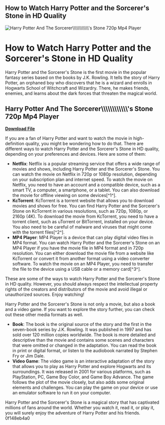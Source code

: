 ## How to Watch Harry Potter and the Sorcerer's Stone in HD Quality

 
![Harry Potter And The Sorcerer\\\\\\\\\\\\\\\\\\\\\\\\'s Stone 720p Mp4 Player](https://encrypted-tbn0.gstatic.com/images?q=tbn:ANd9GcS_sBGhYsqhXrD0CXCMO7iA-jV9eOU2tWlkWNi33fFt_ZY87OhsOrW0uss)

 
# How to Watch Harry Potter and the Sorcerer's Stone in HD Quality
 
Harry Potter and the Sorcerer's Stone is the first movie in the popular fantasy series based on the books by J.K. Rowling. It tells the story of Harry Potter, an orphaned boy who discovers that he is a wizard and enrolls in Hogwarts School of Witchcraft and Wizardry. There, he makes friends, enemies, and learns about the dark forces that threaten the magical world.
 
## Harry Potter And The Sorcerer\\\\\\\\\\\\\\\\\\\\\\\\'s Stone 720p Mp4 Player


[**Download File**](https://www.google.com/url?q=https%3A%2F%2Furlgoal.com%2F2tKDDI&sa=D&sntz=1&usg=AOvVaw0VSFliQdNR2v7RER14721i)

 
If you are a fan of Harry Potter and want to watch the movie in high-definition quality, you might be wondering how to do that. There are different ways to watch Harry Potter and the Sorcerer's Stone in HD quality, depending on your preferences and devices. Here are some of them:
 
- **Netflix**: Netflix is a popular streaming service that offers a wide range of movies and shows, including Harry Potter and the Sorcerer's Stone. You can watch the movie on Netflix in 720p or 1080p resolution, depending on your subscription plan and internet speed. To watch the movie on Netflix, you need to have an account and a compatible device, such as a smart TV, a computer, a smartphone, or a tablet. You can also download the movie for offline viewing on some devices[^1^].
- **KcTorrent**: KcTorrent is a torrent website that allows you to download movies and shows for free. You can find Harry Potter and the Sorcerer's Stone on KcTorrent in various resolutions, such as 720p, 1080p, or 2160p (4K). To download the movie from KcTorrent, you need to have a torrent client, such as uTorrent or BitTorrent, installed on your device. You also need to be careful of malware and viruses that might come with the torrent files[^2^].
- **MP4 Player**: MP4 Player is a device that can play digital video files in MP4 format. You can watch Harry Potter and the Sorcerer's Stone on an MP4 Player if you have the movie file in MP4 format and in 720p resolution. You can either download the movie file from a website like KcTorrent or convert it from another format using a video converter software. To watch the movie on an MP4 Player, you need to transfer the file to the device using a USB cable or a memory card[^3^].

These are some of the ways to watch Harry Potter and the Sorcerer's Stone in HD quality. However, you should always respect the intellectual property rights of the creators and distributors of the movie and avoid illegal or unauthorized sources. Enjoy watching!
  
Harry Potter and the Sorcerer's Stone is not only a movie, but also a book and a video game. If you want to explore the story further, you can check out these other media formats as well.

- **Book**: The book is the original source of the story and the first in the seven-book series by J.K. Rowling. It was published in 1997 and has sold over 120 million copies worldwide. The book is more detailed and descriptive than the movie and contains some scenes and characters that were omitted or changed in the adaptation. You can read the book in print or digital format, or listen to the audiobook narrated by Stephen Fry or Jim Dale.
- **Video Game**: The video game is an interactive adaptation of the story that allows you to play as Harry Potter and explore Hogwarts and its surroundings. It was released in 2001 for various platforms, such as PlayStation, PC, Game Boy Color, and Game Boy Advance. The game follows the plot of the movie closely, but also adds some original elements and challenges. You can play the game on your device or use an emulator software to run it on your computer.

Harry Potter and the Sorcerer's Stone is a magical story that has captivated millions of fans around the world. Whether you watch it, read it, or play it, you will surely enjoy the adventure of Harry Potter and his friends.
 0f148eb4a0
